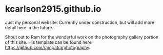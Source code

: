 # kcarlson2915.github.io
Just my personal website. Currently under construction, but will add more detail here in the future.

Shout out to Ram for the wonderful work on the photography gallery portion of this site. His template can be found here https://github.com/rampatra/photography.
